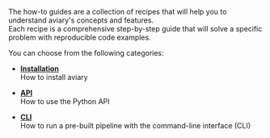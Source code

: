 <style>
  .md-sidebar--secondary { visibility: hidden }
</style>

The how-to guides are a collection of recipes that will help you to understand aviary's concepts and features.<br />
Each recipe is a comprehensive step-by-step guide that will solve a specific problem with reproducible code examples.

You can choose from the following categories:

<div class="grid cards" markdown>

-   [**Installation**](installation/how_to_install_aviary_with_pip.md)<br />
    How to install aviary

-   [**API**](api/how_to_use_the_bounding_box.md)<br />
    How to use the Python API

-   [**CLI**](cli/how_to_run_the_segmentation_pipeline.md)<br />
    How to run a pre-built pipeline with the command-line interface (CLI)

</div>

